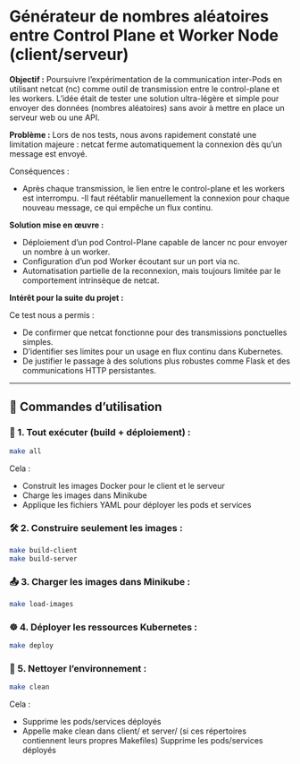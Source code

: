 # Générateur de nombres aléatoires entre Control Plane et Worker Node (client/serveur)

**Objectif :**
Poursuivre l’expérimentation de la communication inter-Pods en utilisant netcat (nc) comme outil de transmission entre le control-plane et les workers.
L’idée était de tester une solution ultra-légère et simple pour envoyer des données (nombres aléatoires) sans avoir à mettre en place un serveur web ou une API.

**Problème :**
Lors de nos tests, nous avons rapidement constaté une limitation majeure :
netcat ferme automatiquement la connexion dès qu’un message est envoyé.

Conséquences :
- Après chaque transmission, le lien entre le control-plane et les workers est interrompu.
-Il faut réétablir manuellement la connexion pour chaque nouveau message, ce qui empêche un flux continu.

**Solution mise en œuvre :**

- Déploiement d’un pod Control-Plane capable de lancer nc pour envoyer un nombre à un worker.
- Configuration d’un pod Worker écoutant sur un port via nc.
- Automatisation partielle de la reconnexion, mais toujours limitée par le comportement intrinsèque de netcat.

**Intérêt pour la suite du projet :**

Ce test nous a permis :
- De confirmer que netcat fonctionne pour des transmissions ponctuelles simples.
- D’identifier ses limites pour un usage en flux continu dans Kubernetes.
- De justifier le passage à des solutions plus robustes comme Flask et des communications HTTP persistantes.

---
## 🚀 Commandes d’utilisation

### 🔧 1. Tout exécuter (build + déploiement) :

```bash
make all
```

Cela :

- Construit les images Docker pour le client et le serveur
- Charge les images dans Minikube
- Applique les fichiers YAML pour déployer les pods et services

### 🛠️ 2. Construire seulement les images :

```bash
make build-client
make build-server
```

### 📤 3. Charger les images dans Minikube :

```bash
make load-images
```

### ☸️ 4. Déployer les ressources Kubernetes :

```bash
make deploy
```

### 🧹 5. Nettoyer l’environnement :

```bash
make clean
```

Cela :
- Supprime les pods/services déployés
- Appelle make clean dans client/ et server/ (si ces répertoires contiennent leurs propres Makefiles)
Supprime les pods/services déployés

